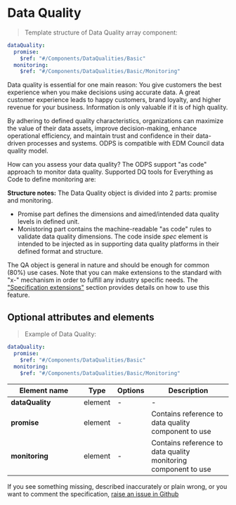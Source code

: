 # Data Quality

> Template structure of Data Quality array component:

```yml
dataQuality:
  promise:
    $ref: "#/Components/DataQualities/Basic"
  monitoring:
    $ref: "#/Components/DataQualities/Basic/Monitoring"
```



Data quality is essential for one main reason: You give customers the best experience when you make decisions using accurate data. A great customer experience leads to happy customers, brand loyalty, and higher revenue for your business. Information is only valuable if it is of high quality.  

By adhering to defined quality characteristics, organizations can maximize the value of their data assets, improve decision-making, enhance operational efficiency, and maintain trust and confidence in their data-driven processes and systems. ODPS is compatible with EDM Council data quality model.

How can you assess your data quality? The ODPS support "as code" approach to monitor data quality. Supported DQ tools for Everything as Code to define monitoring are: 

**Structure notes:** The Data Quality object is divided into 2 parts: promise and monitoring. 

* Promise part defines the dimensions and aimed/intended data quality levels in defined unit. 
* Monistoring part contains the machine-readable "as code" rules to validate data quality dimensions. The code inside _spec_ element is intended to be injected as in supporting data quality platforms in their defined format and structure.  

The QA object is general in nature and should be enough for common (80%) use cases. Note that you can make extensions to the standard with "x-" mechanism in order to fulfill any industry specific needs. The ["Specification extensions"](#specification-extensions) section provides details on how to use this feature. 


## Optional attributes and elements

> Example of Data Quality:

```yml
dataQuality:
  promise:
    $ref: "#/Components/DataQualities/Basic"
  monitoring:
    $ref: "#/Components/DataQualities/Basic/Monitoring"    
```

| <div style="width:150px">Element name</div>   | Type  | Options  | Description  |
|---|---|---|---|
| **dataQuality** | element | - | - |
| **promise** | element | - | Contains reference to data quality component to use  |
| **monitoring** | element | - | Contains reference to data quality monitoring component to use |


If you see something missing, described inaccurately or plain wrong, or you want to comment the specification, [raise an issue in Github](https://github.com/Open-Data-Product-Initiative/dev/issues)
